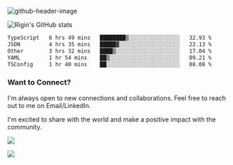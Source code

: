 
![github-header-image](https://github.com/riginoommen/riginoommen/assets/3840244/889cae65-df55-4cda-86cc-bf21bf1f2e96)

![Rigin's GitHub stats](https://github-readme-stats.vercel.app/api?username=riginoommen\&show_icons=true\&show=reviews,discussions_started,discussions_answered,prs_merged,prs_merged_percentage)


<!--START_SECTION:waka-->

```txt
TypeScript   6 hrs 49 mins   ████████▒░░░░░░░░░░░░░░░░   32.93 %
JSON         4 hrs 35 mins   █████▓░░░░░░░░░░░░░░░░░░░   22.13 %
Other        3 hrs 32 mins   ████▒░░░░░░░░░░░░░░░░░░░░   17.04 %
YAML         1 hr 54 mins    ██▒░░░░░░░░░░░░░░░░░░░░░░   09.21 %
TSConfig     1 hr 40 mins    ██░░░░░░░░░░░░░░░░░░░░░░░   08.08 %
```

<!--END_SECTION:waka-->

### Want to Connect?

I'm always open to new connections and collaborations. Feel free to reach out to me on Email/LinkedIn.

I'm excited to share with the world and make a positive impact with the community.

![](https://komarev.com/ghpvc/?username=riginoommen)

![](https://hit.yhype.me/github/profile?user_id=3840244)

